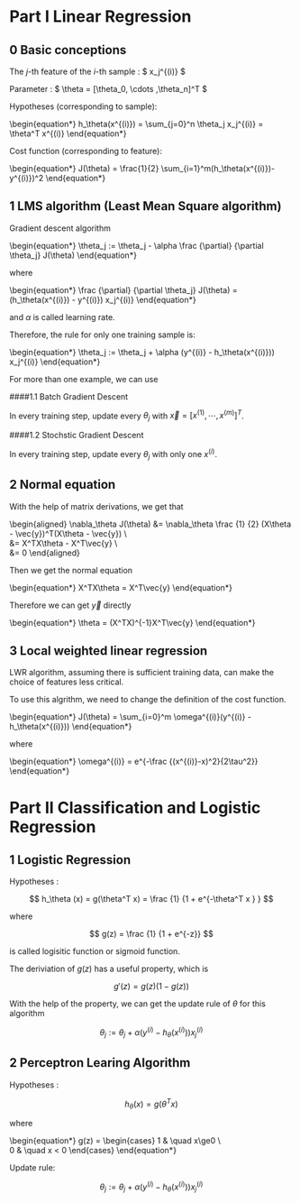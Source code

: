 # Part I  Linear Regression

## 0 Basic conceptions 
    
The $j$-th feature of the $i$-th sample : $ x_j^{(i)} $ 

Parameter : $ \theta = [\theta_0, \cdots ,\theta_n]^T $

Hypotheses (corresponding to sample):     

\begin{equation\*}
   h_\theta(x^{(i)}) = \sum_{j=0}^n \theta_j x_j^{(i)} = \theta^T x^{(i)}
\end{equation\*}

Cost function (corresponding to feature):

\begin{equation\*}
    J(\theta) = \frac{1}{2} \sum_{i=1}^m(h_\theta(x^{(i)})-y^{(i)})^2
\end{equation\*}

## 1 LMS algorithm (Least Mean Square algorithm)

Gradient descent algorithm

\begin{equation\*}
    \theta_j := \theta_j - \alpha \frac {\partial} {\partial \theta_j} J(\theta)
\end{equation\*}

where 

\begin{equation\*}
    \frac {\partial} {\partial \theta_j} J(\theta) = (h_\theta(x^{(i)}) - y^{(i)}) x_j^{(i)}
\end{equation\*}

and $\alpha$ is called learning rate.

Therefore, the rule for only one training sample is:

\begin{equation\*}
    \theta_j := \theta_j	+ \alpha (y^{(i)} - h_\theta(x^{(i)})) x_j^{(i)}
\end{equation\*}

For more than one example, we can use 

####1.1 Batch Gradient Descent

In every training step, update every $\theta_j$ with $\vec{x} = [x^{(1)}, \cdots, x^{(m)}]^T$. 

####1.2 Stochstic Gradient Descent

In every training step, update every $\theta_j$ with only one $x^{(i)}$.

## 2 Normal equation

With the help of matrix derivations, we get that

\begin{aligned}
	\nabla_\theta J(\theta)  &=  \nabla_\theta \frac {1} {2} (X\theta - \vec{y})^T(X\theta - \vec{y})  \\\
	&= X^TX\theta - X^T\vec{y}  \\\
	&= 0 
\end{aligned}

Then we get the normal equation

\begin{equation\*}
	X^TX\theta = X^T\vec{y}
\end{equation\*}

Therefore we can get $\vec{y}$ directly

\begin{equation\*}
	\theta = (X^TX)^{-1}X^T\vec{y}
\end{equation\*}

## 3 Local weighted linear regression

LWR algorithm, assuming there is sufficient training data, can make the choice of features less critical.

To use this algrithm, we need to change the definition of the cost function.

\begin{equation\*}
	J(\theta) = \sum_{i=0}^m \omega^{(i)}(y^{(i)} - h_\theta(x^{(i)}))
\end{equation\*} 

where 

\begin{equation\*}
	\omega^{(i)} = e^{-\frac {(x^{(i)}-x)^2}{2\tau^2}}
\end{equation\*}

# Part II Classification and Logistic Regression

## 1 Logistic Regression

Hypotheses : 

  $$ h_\theta (x) = g(\theta^T x) = \frac {1} {1 + e^{-\theta^T x } } $$

where 

  $$ g(z) = \frac {1} {1 + e^{-z}} $$

is called logisitic function or sigmoid function.

The deriviation of $g(z)$ has a useful property, which is 

  $$ g'(z) = g(z)(1 - g(z)) $$

With the help of the property, we can get the update rule of $\theta$ for this algorithm

  $$ \theta_j := \theta_j + \alpha (y^{(i)} - h_\theta (x^{(i)})) x_j^{(i)} $$

## 2 Perceptron Learing Algorithm

Hypotheses :
	
  $$ h_\theta (x) = g(\theta^T x) $$

where 

\begin{equation\*}
    g(z) = 
    \begin{cases}
    1 & \quad x\ge0 \\\
    0 & \quad x < 0
    \end{cases}
\end{equation\*}

Update rule:

  $$ \theta_j := \theta_j + \alpha (y^{(i)} - h_\theta (x^{(i)})) x_j^{(i)} $$





    

